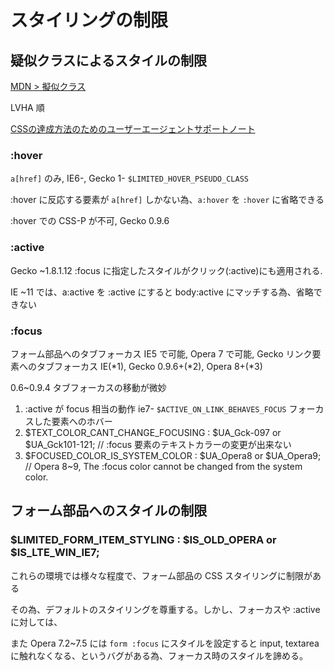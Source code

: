 # スタイリングの制限

## 疑似クラスによるスタイルの制限

[MDN > 擬似クラス](https://developer.mozilla.org/ja/docs/Web/CSS/Pseudo-classes)

LVHA 順

[CSSの達成方法のためのユーザーエージェントサポートノート](https://waic.jp/docs/WCAG-TECHS/ua-notes/css.html)

### :hover

`a[href]` のみ, IE6-, Gecko 1- `$LIMITED_HOVER_PSEUDO_CLASS`

:hover に反応する要素が `a[href]` しかない為、`a:hover` を `:hover` に省略できる

:hover での CSS-P が不可, Gecko 0.9.6

### :active

Gecko ~1.8.1.12 :focus に指定したスタイルがクリック(:active)にも適用される.

IE ~11 では、a:active を :active にすると body:active にマッチする為、省略できない

### :focus 

フォーム部品へのタブフォーカス IE5 で可能, Opera 7 で可能, Gecko
リンク要素へのタブフォーカス IE(*1), Gecko 0.9.6+(*2), Opera 8+(*3)

0.6~0.9.4 タブフォーカスの移動が微妙

1. :active が focus 相当の動作 ie7- `$ACTIVE_ON_LINK_BEHAVES_FOCUS` フォーカスした要素へのホバー
2. $TEXT_COLOR_CANT_CHANGE_FOCUSING : $UA_Gck-097 or $UA_Gck101-121; // :focus 要素のテキストカラーの変更が出来ない
3. $FOCUSED_COLOR_IS_SYSTEM_COLOR   : $UA_Opera8 or $UA_Opera9; // Opera 8~9, The :focus color cannot be changed from the system color.

## フォーム部品へのスタイルの制限

### $LIMITED_FORM_ITEM_STYLING  : $IS_OLD_OPERA or $IS_LTE_WIN_IE7;

これらの環境では様々な程度で、フォーム部品の CSS スタイリングに制限がある

その為、デフォルトのスタイリングを尊重する。しかし、フォーカスや :active に対しては、

また Opera 7.2~7.5 には `form :focus` にスタイルを設定すると input, textarea に触れなくなる、というバグがある為、フォーカス時のスタイルを諦める。

